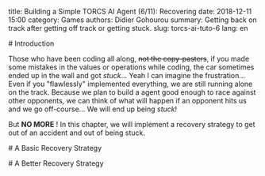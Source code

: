 title: Building a Simple TORCS AI Agent (6/11): Recovering
date: 2018-12-11 15:00
category: Games
authors: Didier Gohourou
summary: Getting back on track after getting off track or getting stuck.
slug: torcs-ai-tuto-6
lang: en


<p id="introduction"></p>
# Introduction

Those who have been coding all along, <del>not the copy-pasters</del>, if you 
made some mistakes in the values or operations while coding, the car sometimes 
ended up in the wall and got _stuck_... Yeah I can imagine the frustration...
Even if you "flawlessly" implemented everything, we are still running 
alone on the track. Because we plan to build a agent good enough to race 
against other opponents, we can think of what will happen if an opponent hits
us and we go off-course... We will end up being _stuck_!

But **NO MORE** ! In this chapter, we will implement a recovery strategy to get out 
of an accident and out of being stuck.

<p id="basic_recovery"></p>
# A Basic Recovery Strategy



<p id="better_recovery"></p>
# A Better Recovery Strategy



